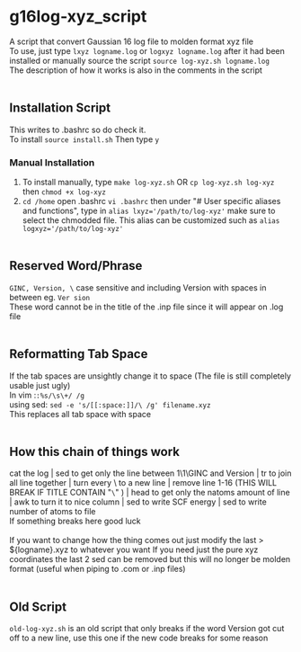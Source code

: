 # g16log-xyz_script
A script that convert Gaussian 16 log file to molden format xyz file<br />
To use, just type `lxyz logname.log` or `logxyz logname.log` after it had been installed or manually source the script `source log-xyz.sh logname.log`<br />
The description of how it works is also in the comments in the script <br /><br />
## Installation Script
This writes to .bashrc so do check it.<br />
To install `source install.sh` Then type `y`
### Manual Installation
1. To install manually, type `make log-xyz.sh` OR `cp log-xyz.sh log-xyz` then `chmod +x log-xyz`<br />
2. `cd /home` open .bashrc `vi .bashrc` then under "# User specific aliases and functions", type in `alias lxyz='/path/to/log-xyz'` make sure to select the chmodded file. This alias can be customized such as `alias logxyz='/path/to/log-xyz'`
<br /><br />
## Reserved Word/Phrase
`GINC, Version, \` case sensitive and including Version with spaces in between eg. `Ver sion` <br />
These word cannot be in the title of the .inp file since it will appear on .log file
<br /><br />
## Reformatting Tab Space
If the tab spaces are unsightly change it to space (The file is still completely usable just ugly) <br />
In vim :`:%s/\s\+/ /g` <br />
using sed: `sed -e 's/[[:space:]]/\ /g' filename.xyz` <br />
This replaces all tab space with space <br /><br />
## How this chain of things work
cat the log | sed to get only the line between 1\1\GINC and Version | tr to join all line together | turn every \ to a new line | 
remove line 1-16 (THIS WILL BREAK IF TITLE CONTAIN "`\`" ) | head to get only the natoms amount of line | awk to turn it to nice column | 
sed to write SCF energy | sed to write number of atoms to file <br />
If something breaks here good luck <br /><br />
If you want to change how the thing comes out just modify the last > ${logname}.xyz to whatever you want
If you need just the pure xyz coordinates the last 2 sed can be removed but this will no longer be molden format (useful when piping to .com or .inp files)<br /><br />
## Old Script
`old-log-xyz.sh` is an old script that only breaks if the word Version got cut off to a new line, use this one if the new code breaks for some reason
